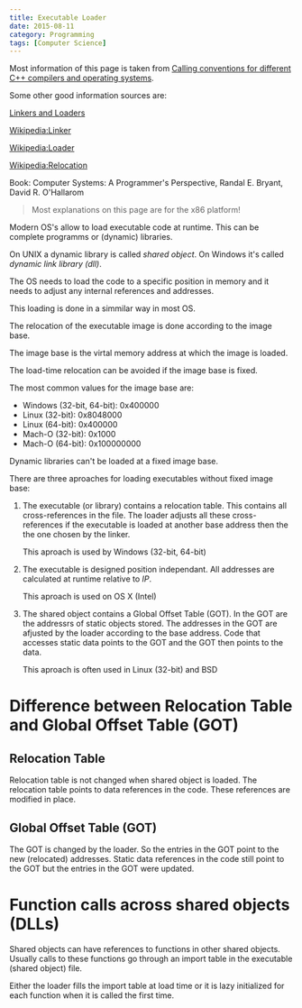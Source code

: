 ```yaml
---
title: Executable Loader
date: 2015-08-11
category: Programming
tags: [Computer Science]
---
```

Most information of this page is taken from
[Calling conventions for different C++ compilers and operating systems](http://www.agner.org/optimize/#manuals).

Some other good information sources are:

[Linkers and Loaders](http://www.iecc.com/linker/)

[Wikipedia:Linker](https://en.wikipedia.org/wiki/Linker_%28computing%29)

[Wikipedia:Loader](https://en.wikipedia.org/wiki/Loader_%28computing%29)

[Wikipedia:Relocation](https://en.wikipedia.org/wiki/Relocation_%28computing%29)

Book: Computer Systems: A Programmer's Perspective, Randal E. Bryant, David R. O'Hallarom

> Most explanations on this page are for the x86 platform!

Modern OS's allow to load executable code at runtime. This can be
complete programms or (dynamic) libraries.

On UNIX a dynamic library is called *shared object*. On Windows it's
called *dynamic link library (dll)*.

The OS needs to load the code to a specific position in memory and 
it needs to adjust any internal references and addresses.

This loading is done in a simmilar way in most OS.

The relocation of the executable image is done according to the
image base. 

The image base is the virtal memory address at which the image is
loaded.

The load-time relocation can be avoided if the image base is fixed.

The most common values for the image base are:

- Windows (32-bit, 64-bit): 0x400000
- Linux (32-bit): 0x8048000
- Linux (64-bit): 0x400000
- Mach-O (32-bit): 0x1000
- Mach-O (64-bit): 0x100000000

Dynamic libraries can't be loaded at a fixed image base.

There are three aproaches for loading executables without fixed image base:

1. The executable (or library) contains a relocation table. This contains
   all cross-references in the file. The loader adjusts all these 
   cross-references if the executable is loaded at another base address
   then the the one chosen by the linker.
   
   This aproach is used by Windows (32-bit, 64-bit)

2. The executable is designed position independant. All addresses are
   calculated at runtime relative to *IP*.
   
   This aproach is used on OS X (Intel)
   
3. The shared object contains a Global Offset Table (GOT). In the GOT
   are the addressrs of static objects stored. The addresses in the GOT
   are afjusted by the loader according to the base address.
   Code that accesses static data points to the GOT and the GOT 
   then points to the data.
   
   This aproach is often used in Linux (32-bit) and BSD
   
   
# Difference between Relocation Table and Global Offset Table (GOT)

## Relocation Table

Relocation table is not changed when shared object is loaded.
The relocation table points to data references in the code.
These references are modified in place.

## Global Offset Table (GOT)

The GOT is changed by the loader. So the entries in the GOT point
to the new (relocated) addresses. Static data references in the
code still point to the GOT but the entries in the GOT were updated.


# Function calls across shared objects (DLLs)

Shared objects can have references to functions in other shared objects.
Usually calls to these functions go through an import table in the
executable (shared object) file.

Either the loader fills the import table at load time or it is lazy
initialized for each function when it is called the first time.
